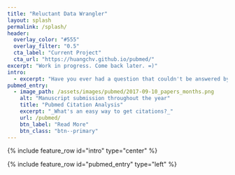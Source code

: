```yaml
---
title: "Reluctant Data Wrangler"
layout: splash
permalink: /splash/
header:
  overlay_color: "#555"
  overlay_filter: "0.5"
  cta_label: "Current Project"
  cta_url: "https://huangchv.github.io/pubmed/"
excerpt: "Work in progress. Come back later. =)"
intro: 
  - excerpt: "Have you ever had a question that couldn't be answered by Google or Wikipedia, but could be answered if you weren't too lazy to scrape data from the internet? Me too!"
pubmed_entry:
  - image_path: /assets/images/pubmed/2017-09-10_papers_months.png
    alt: "Manuscript submission throughout the year"
    title: "Pubmed Citation Analysis"
    excerpt: "_What's an easy way to get citations?_"
    url: /pubmed/
    btn_label: "Read More"
    btn_class: "btn--primary"
---
```


{% include feature_row id="intro" type="center" %}

{% include feature_row id="pubmed_entry" type="left" %}